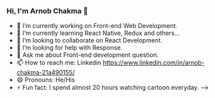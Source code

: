 ### Hi, I'm Arnob Chakma 👋

- 🔭 I’m currently working on Front-end Web Development.
- 🌱 I’m currently learning React Native, Redux and others...
- 👯 I’m looking to collaborate on React Development.
- 🤔 I’m looking for help with Response.
- 💬 Ask me about Front-end development question.
- 📫 How to reach me: Linkedin https://www.linkedin.com/in/arnob-chakma-21a490155/
- 😄 Pronouns: He/His
- ⚡ Fun fact: I spend almost 20 hours watching cartoon everyday.
-->
